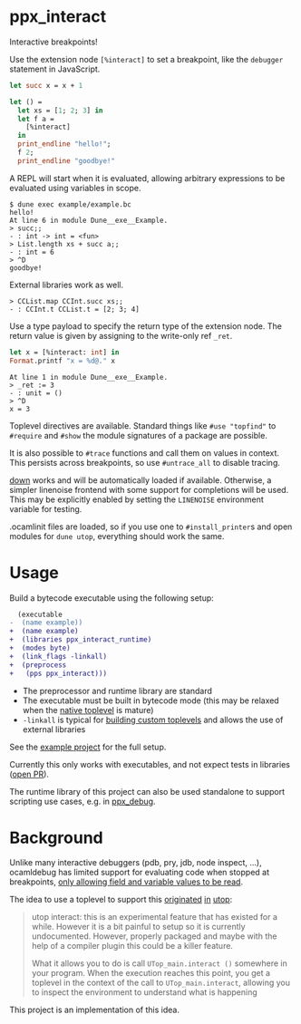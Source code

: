 
# ppx_interact

Interactive breakpoints!

Use the extension node `[%interact]` to set a breakpoint, like the `debugger` statement in JavaScript.

```ocaml
let succ x = x + 1

let () =
  let xs = [1; 2; 3] in
  let f a =
    [%interact]
  in
  print_endline "hello!";
  f 2;
  print_endline "goodbye!"
```

A REPL will start when it is evaluated, allowing arbitrary expressions to be evaluated using variables in scope.

```
$ dune exec example/example.bc
hello!
At line 6 in module Dune__exe__Example.
> succ;;
- : int -> int = <fun>
> List.length xs + succ a;;
- : int = 6
> ^D
goodbye!
```

External libraries work as well.

```
> CCList.map CCInt.succ xs;;
- : CCInt.t CCList.t = [2; 3; 4]
```

Use a type payload to specify the return type of the extension node. The return value is given by assigning to the write-only ref `_ret`.

```ocaml
let x = [%interact: int] in
Format.printf "x = %d@." x
```

```
At line 1 in module Dune__exe__Example.
> _ret := 3
- : unit = ()
> ^D
x = 3
```

Toplevel directives are available. Standard things like `#use "topfind"` to `#require` and `#show` the module signatures of a package are possible.

It is also possible to `#trace` functions and call them on values in context. This persists across breakpoints, so use `#untrace_all` to disable tracing.

[down](https://github.com/dbuenzli/down) works and will be automatically loaded if available. Otherwise, a simpler linenoise frontend with some support for completions will be used. This may be explicitly enabled by setting the `LINENOISE` environment variable for testing.

.ocamlinit files are loaded, so if you use one to `#install_printer`s and open modules for `dune utop`, everything should work the same.

# Usage

Build a bytecode executable using the following setup:

```diff
  (executable
-  (name example))
+  (name example)
+  (libraries ppx_interact_runtime)
+  (modes byte)
+  (link_flags -linkall)
+  (preprocess
+   (pps ppx_interact)))
```

- The preprocessor and runtime library are standard
- The executable must be built in bytecode mode (this may be relaxed when the [native toplevel](https://github.com/ocaml/RFCs/pull/15) is mature)
- `-linkall` is typical for [building custom toplevels](https://dune.readthedocs.io/en/stable/quick-start.html#building-a-custom-toplevel) and allows the use of external libraries

See the [example project](example) for the full setup.

Currently this only works with executables, and not expect tests in libraries ([open PR](https://github.com/ocaml/dune/pull/5622)).

The runtime library of this project can also be used standalone to support scripting use cases, e.g. in [ppx_debug](https://github.com/dariusf/ppx_debug).

# Background

Unlike many interactive debuggers (pdb, pry, jdb, node inspect, ...), ocamldebug has limited support for evaluating code when stopped at breakpoints, [only allowing field and variable values to be read](https://v2.ocaml.org/manual/debugger.html#s%3Adebugger-examining-values).

The idea to use a toplevel to support this [originated](https://sympa.inria.fr/sympa/arc/caml-list/2017-05/msg00124.html) [in](https://github.com/ocaml-community/utop/issues/158) [utop](https://github.com/ocaml-community/utop/tree/master/examples/interact):

> utop interact: this is an experimental feature that has existed for a while. However it is a bit painful to setup so it is currently undocumented. However, properly packaged and maybe with the help of a compiler plugin this could be a killer feature.
>
> What it allows you to do is call `UTop_main.interact ()` somewhere in your program. When the execution reaches this point, you get a toplevel in the context of the call to `UTop_main.interact`, allowing you to inspect the environment to understand what is happening

This project is an implementation of this idea.
